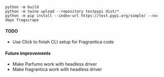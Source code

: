 ```
python -m build
python -m twine upload --repository testpypi dist/*
python -m pip install --index-url https://test.pypi.org/simple/ --no-deps fragscrape
```

#### TODO
- Use Click to finish CLI setup for Fragrantica code


#### Future improvements
- Make Parfumo work with headless driver
- Make fragrantica work with headless driver